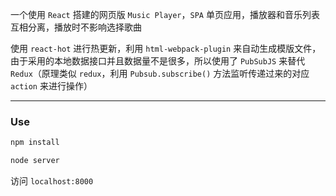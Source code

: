 一个使用 `React` 搭建的网页版 `Music Player`，`SPA` 单页应用，播放器和音乐列表互相分离，播放时不影响选择歌曲

使用 `react-hot` 进行热更新，利用 `html-webpack-plugin` 来自动生成模版文件，由于采用的本地数据接口并且数据量不是很多，所以使用了 `PubSubJS` 来替代 `Redux`（原理类似 `redux`，利用 `Pubsub.subscribe()` 方法监听传递过来的对应 `action` 来进行操作）

----

### Use

```js
npm install
```

```js
node server
```

访问 ```localhost:8000```
